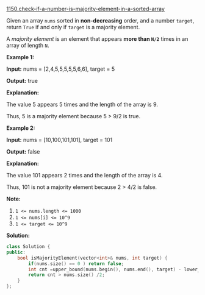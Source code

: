 [1150.check-if-a-number-is-majority-element-in-a-sorted-array](https://leetcode.com/problems/check-if-a-number-is-majority-element-in-a-sorted-array/)  

Given an array `nums` sorted in **non-decreasing** order, and a number `target`, return `True` if and only if `target` is a majority element.

A _majority element_ is an element that appears **more than `N/2`** times in an array of length `N`.

**Example 1:**

  
**Input:** nums = \[2,4,5,5,5,5,5,6,6\], target = 5
  
**Output:** true
  
**Explanation:** 
  
The value 5 appears 5 times and the length of the array is 9.
  
Thus, 5 is a majority element because 5 > 9/2 is true.
  

**Example 2:**

  
**Input:** nums = \[10,100,101,101\], target = 101
  
**Output:** false
  
**Explanation:** 
  
The value 101 appears 2 times and the length of the array is 4.
  
Thus, 101 is not a majority element because 2 > 4/2 is false.
  

**Note:**

1.  `1 <= nums.length <= 1000`
2.  `1 <= nums[i] <= 10^9`
3.  `1 <= target <= 10^9`  



**Solution:**  

```cpp
class Solution {
public:
    bool isMajorityElement(vector<int>& nums, int target) {
        if(nums.size() == 0 ) return false;
        int cnt =upper_bound(nums.begin(), nums.end(), target) - lower_bound(nums.begin(), nums.end(), target);
        return cnt > nums.size() /2;
    }
};
```
      